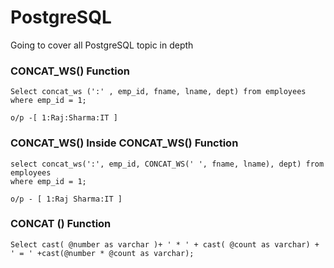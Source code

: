 # PostgreSQL
Going to cover all PostgreSQL topic in depth
<h3>CONCAT_WS() Function</h3>

```
Select concat_ws (':' , emp_id, fname, lname, dept) from employees
where emp_id = 1;

o/p -[ 1:Raj:Sharma:IT ]

```
<h3>CONCAT_WS() Inside CONCAT_WS() Function</h3>

```
select concat_ws(':', emp_id, CONCAT_WS(' ', fname, lname), dept) from employees
where emp_id = 1;  

o/p - [ 1:Raj Sharma:IT ]

```

<h3>CONCAT () Function</h3>

```
Select cast( @number as varchar )+ ' * ' + cast( @count as varchar) + ' = ' +cast(@number * @count as varchar);

```

